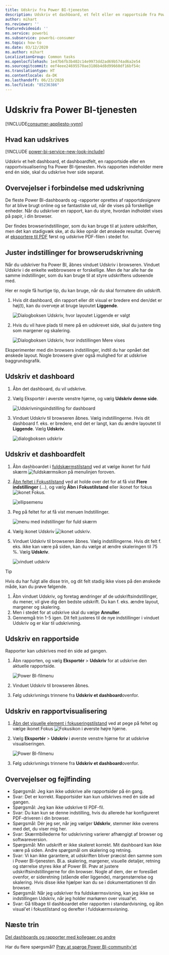 ```yaml
---
title: Udskriv fra Power BI-tjenesten
description: Udskriv et dashboard, et felt eller en rapportside fra Power BI-tjenesten.
author: mihart
ms.reviewer: ''
featuredvideoid: ''
ms.service: powerbi
ms.subservice: powerbi-consumer
ms.topic: how-to
ms.date: 03/12/2020
ms.author: mihart
LocalizationGroup: Common tasks
ms.openlocfilehash: 1e47b6fb3b402c14e9973dd2ad69b574ad6a2e54
ms.sourcegitcommit: eef4eee24695570ae3186b4d8d99660df16bf54c
ms.translationtype: HT
ms.contentlocale: da-DK
ms.lasthandoff: 06/23/2020
ms.locfileid: "85236386"
---
```

# <a name="printing-from-the-power-bi-service"></a>Udskriv fra Power BI-tjenesten

[!INCLUDE[consumer-appliesto-yynn](../includes/consumer-appliesto-yynn.md)]
## <a name="what-can-be-printed"></a>Hvad kan udskrives
[!INCLUDE [power-bi-service-new-look-include](../includes/power-bi-service-new-look-include.md)]

Udskriv et helt dashboard, et dashboardfelt, en rapportside eller en rapportvisualisering fra Power BI-tjenesten. Hvis rapporten indeholder mere end én side, skal du udskrive hver side separat. 

## <a name="printing-considerations"></a>Overvejelser i forbindelse med udskrivning

De fleste Power BI-dashboards og -rapporter oprettes af rapport*designere* for at blive brugt online og se fantastiske ud, når de vises på forskellige enheder. Når du udskriver en rapport, kan du styre, hvordan indholdet vises på papir, i din browser. 

Der findes browserindstillinger, som du kan bruge til at justere udskriften, men det kan stadigvæk ske, at du ikke opnår det ønskede resultat. Overvej at [eksportere til PDF](end-user-pdf.md) først og udskrive PDF-filen i stedet for. 

## <a name="adjust-your-browser-print-settings"></a>Juster indstillinger for browserudskrivning
Når du udskriver fra Power BI, åbnes vinduet Udskriv i browseren. Vinduet Udskriv i de enkelte webbrowsere er forskellige. Men de har alle har de samme indstillinger, som du kan bruge til at styre udskriftens udseende med. 

Her er nogle få hurtige tip, du kan bruge, når du skal formatere din udskrift.

   > 
1. Hvis dit dashboard, din rapport eller dit visual er bredere end den/det er høj(t), kan du overveje at bruge layoutet **Liggende**. 

   ![Dialogboksen Udskriv, hvor layoutet Liggende er valgt](./media/end-user-print/power-bi-landscape-layout.png)

2. Hvis du vil have plads til mere på en udskrevet side, skal du justere ting som margener og skalering. 

    ![Dialogboksen Udskriv, hvor indstillingen Mere vises](./media/end-user-print/power-bi-margins.png)

Eksperimenter med din browsers indstillinger, indtil du har opnået det ønskede layout. Nogle browsere giver også mulighed for at udskrive baggrundsgrafik. 

## <a name="print-a-dashboard"></a>Udskriv et dashboard
1. Åbn det dashboard, du vil udskrive.
2. Vælg Eksportér i øverste venstre hjørne, og vælg **Udskriv denne side**.
   
    ![Udskrivningsindstilling for dashboard](./media/end-user-print/power-bi-dashboard-print.png)

3. Vinduet Udskriv til browseren åbnes. Vælg indstillingerne. Hvis dit dashboard f. eks. er bredere, end det er langt, kan du ændre layoutet til **Liggende**. Vælg **Udskriv**.
   
    ![dialogboksen udskriv](./media/end-user-print/power-bi-print-dash.png)

## <a name="print-a-dashboard-tile"></a>Udskriv et dashboardfelt
1. Åbn dashboardet i [fuldskærmstilstand](end-user-focus.md) ved at vælge ikonet for fuld skærm ![fuldskærmsikon](./media/end-user-print/power-bi-full-screen.png) på menulinjen foroven.

3. [Åbn feltet i Fokustilstand](end-user-focus.md) ved at holde over det for at få vist **Flere indstillinger** (...), og vælg **Åbn i Fokustilstand** eller ikonet for fokus![ikonet Fokus](./media/end-user-print/power-bi-focus-icon.png).
   
    ![ellipsemenu](./media/end-user-print/power-bi-menu-options.png)

4. Peg på feltet for at få vist menuen Indstillinger.
   
    ![menu med indstillinger for fuld skærm](./media/end-user-print/menu-options-new.png)

4. Vælg ikonet Udskriv ![ikonet udskriv](./media/end-user-print/print-icon.png).     

5. Vinduet Udskriv til browseren åbnes. Vælg indstillingerne. Hvis dit felt f. eks. ikke kan være på siden, kan du vælge at ændre skaleringen til 75 %. Vælg **Udskriv**.

    ![vinduet udskriv](./media/end-user-print/power-bi-scale.png) 

> [!TIP]
> Hvis du har fulgt alle disse trin, og dit felt stadig ikke vises på den ønskede måde, kan du prøve følgende.
> 1. Åbn vinduet Udskriv, og foretag ændringer af de udskriftsindstillinger, du mener, vil give dig den bedste udskrift. Du kan f. eks. ændre layout, margener og skalering. 
> 2. Men i stedet for at udskrive skal du vælge **Annuller**. 
> 3. Gennemgå trin 1-5 igen. Dit felt justeres til de nye indstillinger i vinduet Udskriv og er klar til udskrivning.

## <a name="print-a-report-page"></a>Udskriv en rapportside
Rapporter kan udskrives med én side ad gangen.

1. Åbn rapporten, og vælg **Eksportér** > **Udskriv** for at udskrive den aktuelle rapportside.
   
    ![Power BI-filmenu](./media/end-user-print/power-bi-report-print.png)
2. Vinduet Udskriv til browseren åbnes.

3. Følg udskrivnings trinnene fra **Udskriv et dashboard**ovenfor.
   


## <a name="print-a-report-visual"></a>Udskriv en rapportvisualisering
1. [Åbn det visuelle element i fokuseringstilstand](end-user-focus.md) ved at pege på feltet og vælge ikonet Fokus ![Fokusikon](./media/end-user-print/power-bi-focus-icon.png) i øverste højre hjørne.

2. Vælg **Eksportér** > **Udskriv** i øverste venstre hjørne for at udskrive visualiseringen.

    ![Power BI-filmenu](./media/end-user-print/power-bi-report-print.png)


3. Følg udskrivnings trinnene fra **Udskriv et dashboard**ovenfor.

## <a name="considerations-and-troubleshooting"></a>Overvejelser og fejlfinding

* Spørgsmål: Jeg kan ikke udskrive alle rapportsider på én gang.    
* Svar: Det er korrekt. Rapportsider kan kun udskrives med én side ad gangen.
* Spørgsmål: Jeg kan ikke udskrive til PDF-fil.    
* Svar: Du kan kun se denne indstilling, hvis du allerede har konfigureret PDF-driveren i din browser.    
* Spørgsmål: Dér jeg ser, når jeg vælger **Udskriv**, stemmer ikke overens med det, du viser mig her.    
* Svar: Skærmbillederne for udskrivning varierer afhængigt af browser og softwareversion.
* Spørgsmål: Min udskrift er ikke skaleret korrekt.  Mit dashboard kan ikke være på siden. Andre spørgsmål om skalering og retning.    
* Svar: Vi kan ikke garantere, at udskriften bliver præcist den samme som i Power BI-tjenesten. Bl.a. skalering, margener, visuelle detaljer, retning og størrelse styres ikke af Power BI. Prøv at justere udskriftsindstillingerne for din browser. Nogle af dem, der er foreslået ovenfor, er sideretning (stående eller liggende), margenstørrelse og skalering. Hvis disse ikke hjælper kan du se i dokumentationen til din browser.      
* Spørgsmål: Når jeg udskriver fra fuldskærmsvisning, kan jeg ikke se indstillingen Udskriv, når jeg holder markøren over visual'et.   
* Svar: Gå tilbage til dashboardet eller rapporten i standardvisning, og åbn visual'et i fokustilstand og derefter i fuldskærmsvisning. 

## <a name="next-steps"></a>Næste trin
[Del dashboards og rapporter med kollegaer og andre](../collaborate-share/service-share-dashboards.md)

Har du flere spørgsmål? [Prøv at spørge Power BI-community'et](https://community.powerbi.com/)
